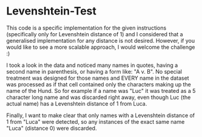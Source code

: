 # Levenshtein-Test
This code is a specific implementation for the given instructions (specifically only for Levenshtein distance of 1) and I considered that a generalised implementation for any distance is not desired. However, if you would like to see a more scalable approach, I would welcome the challenge :)

I took a look in the data and noticed many names in quotes, having a second name in parenthesis, or having a form like: "A v. B". No special treatment was designed for those names and EVERY name in the dataset was processed as if that cell contained only the characters making up the name of the Hund. So for example if a name was "Luc" it was treated as a 5 character long name and was discarded right away, even though Luc (the actual name) has a Levenshtein distance of 1 from Luca.

Finally, I want to make clear that only names with a Levenshtein distance of 1 from "Luca" were detected, so any instances of the exact same name "Luca" (distance 0) were discarded.
